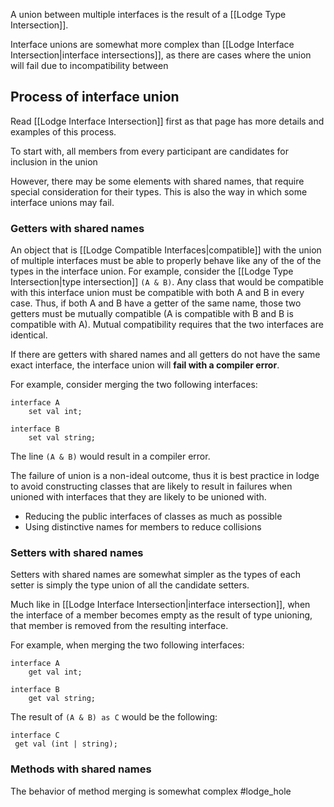 A union between multiple interfaces is the result of a [[Lodge Type Intersection]]. 


Interface unions are somewhat more complex than [[Lodge Interface Intersection|interface intersections]], as there are cases where the union will fail due to incompatibility between 


## Process of interface union

Read [[Lodge Interface Intersection]] first as that page has more details and examples of this process.

To start with, all members from every participant are candidates for inclusion in the union

However, there may be some elements with shared names, that require special consideration for their types. This is also the way in which some interface unions may fail.

### Getters with shared names
An object that is [[Lodge Compatible Interfaces|compatible]] with the union of multiple interfaces must be able to properly behave like any of the of the types in the interface union. For example, consider the [[Lodge Type Intersection|type intersection]] `(A & B)`. Any class that would be compatible with this interface union must be compatible with both A and B in every case. Thus, if both A and B have a getter of the same name, those two getters must be mutually compatible (A is compatible with B and B is compatible with A). Mutual compatibility requires that the two interfaces are identical.

If there are getters with shared names and all getters do not have the same exact interface, the interface union will **fail with a compiler error**.

For example, consider merging the two following interfaces:
``` Lodge
interface A
	set val int;

interface B
	set val string;
``` 
The line `(A & B)` would result in a compiler error.

The failure of union is a non-ideal outcome, thus it is best practice in lodge to avoid constructing classes that are likely to result in failures when unioned with interfaces that they are likely to be unioned with.
* Reducing the public interfaces of classes as much as possible
* Using distinctive names for members to reduce collisions

### Setters with shared names
Setters with shared names are somewhat simpler as the types of each setter is simply the type union of all the candidate setters.

Much like in [[Lodge Interface Intersection|interface intersection]], when the interface of a member becomes empty as the result of type unioning, that member is removed from the resulting interface.

For example, when merging the two following interfaces:
``` Lodge
interface A
	get val int;

interface B
	get val string;
``` 
The result of `(A & B) as C` would be the following:
```
interface C
 get val (int | string);
```


### Methods with shared names

The behavior of method merging is  somewhat complex
#lodge_hole 


